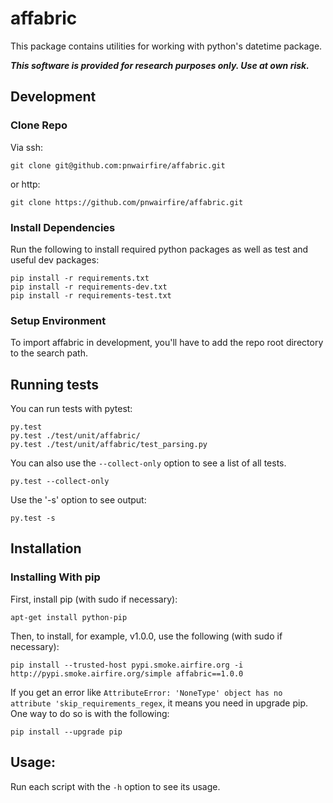 # affabric

This package contains utilities for working with python's datetime
package.

***This software is provided for research purposes only. Use at own risk.***

## Development

### Clone Repo

Via ssh:

    git clone git@github.com:pnwairfire/affabric.git

or http:

    git clone https://github.com/pnwairfire/affabric.git

### Install Dependencies

Run the following to install required python packages as well
as test and useful dev packages:

    pip install -r requirements.txt
    pip install -r requirements-dev.txt
    pip install -r requirements-test.txt

### Setup Environment

To import affabric in development, you'll have to add the repo
root directory to the search path.

## Running tests

You can run tests with pytest:

    py.test
    py.test ./test/unit/affabric/
    py.test ./test/unit/affabric/test_parsing.py

You can also use the ```--collect-only``` option to see a list of all tests.

    py.test --collect-only

Use the '-s' option to see output:

    py.test -s

## Installation

### Installing With pip

First, install pip (with sudo if necessary):

    apt-get install python-pip

Then, to install, for example, v1.0.0, use the following (with sudo if
necessary):

    pip install --trusted-host pypi.smoke.airfire.org -i http://pypi.smoke.airfire.org/simple affabric==1.0.0

If you get an error like    ```AttributeError: 'NoneType' object has no attribute 'skip_requirements_regex```, it means you need in upgrade pip.  One way to do so is with the following:

    pip install --upgrade pip

## Usage:

Run each script with the `-h` option to see its usage.
